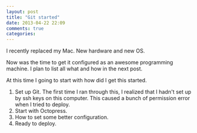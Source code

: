 ```yaml
---
layout: post
title: "Git started"
date: 2013-04-22 22:09
comments: true
categories: 
---
```

I recently replaced my Mac.  New hardware and new OS.  

Now was the time to get it configured as an awesome programming machine.   I plan to list all what and how in the next post.  

At this time I going to start with how did I get this started.  <ol>
<li> Set up Git.  The first time I ran through this, I realized that I hadn't set up by ssh keys on this computer.  This caused a bunch of permission error when I tried to deploy.  <br><https://help.github.com/articles/generating-ssh-keys>
<li> Start with Octopress. <br><http://octopress.org/>
<li> How to set some better configuration. <br><http://www.moncefbelyamani.com/how-to-install-and-configure-octopress-on-a-mac/> 
<li> Ready to deploy.<br>
<http://octopress.org/docs/deploying/github/>
</ol>

